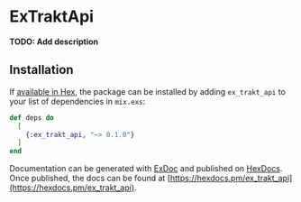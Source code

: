 # ExTraktApi

**TODO: Add description**

## Installation

If [available in Hex](https://hex.pm/docs/publish), the package can be installed
by adding `ex_trakt_api` to your list of dependencies in `mix.exs`:

```elixir
def deps do
  [
    {:ex_trakt_api, "~> 0.1.0"}
  ]
end
```

Documentation can be generated with [ExDoc](https://github.com/elixir-lang/ex_doc)
and published on [HexDocs](https://hexdocs.pm). Once published, the docs can
be found at [https://hexdocs.pm/ex_trakt_api](https://hexdocs.pm/ex_trakt_api).

